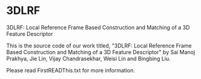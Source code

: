 # 3DLRF
3DLRF: Local Reference Frame Based Construction and Matching of a 3D Feature Descriptor


This is the source code of our work titled, "3DLRF: Local Reference Frame Based Construction and Matching of a 3D Feature Descriptor" by Sai Manoj Prakhya, Jie Lin, Vijay Chandrasekhar, Weisi Lin and Bingbing Liu.

Please read FirstREADThis.txt for more information.


